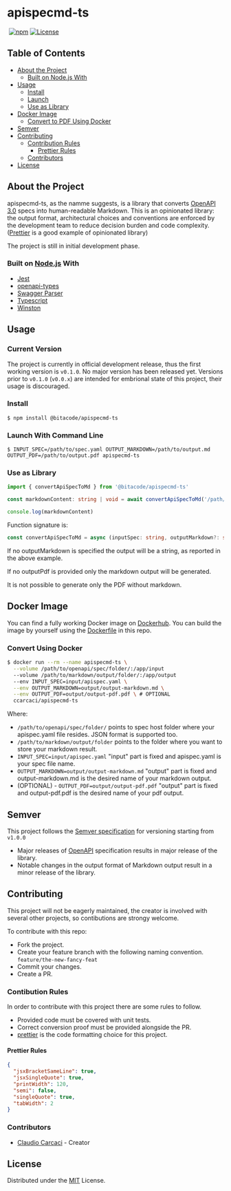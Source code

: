 # apispecmd-ts

[![<CircleCI>](https://circleci.com/gh/ccarcaci/apispecmd-ts.svg?style=shield)](https://circleci.com/gh/ccarcaci/apispecmd-ts)
[![npm](https://img.shields.io/npm/v/@bitacode/apispecmd-ts?color=green)](https://www.npmjs.com/package/@bitacode/apispecmd-ts)
[![License](https://img.shields.io/npm/l/@bitacode/apispecmd-ts)](https://mit-license.org/)

## Table of Contents

- [About the Project](#about-the-project)
  - [Built on Node.js With](#built-on-nodejs-with)
- [Usage](#usage)
  - [Install](#install)
  - [Launch](#launch)
  - [Use as Library](#use-as-library)
- [Docker Image](#docker-image)
  - [Convert to PDF Using Docker](#convert-to-pdf-using-docker)
- [Semver](#semver)
- [Contributing](#contributing)
  - [Contribution Rules](#contribution-rules)
    - [Prettier Rules](#prettier-rules)
  - [Contributors](#contributors)
- [License](#license)

## About the Project

apispecmd-ts, as the namme suggests, is a library that converts [OpenAPI 3.0](https://www.openapis.org/) specs into human-readable Markdown. This is an opinionated library: the output format, architectural choices and conventions are enforced by the development team to reduce decision burden and code complexity. ([Prettier](https://prettier.io/) is a good example of opinionated library)

The project is still in initial development phase.

### Built on [Node.js](https://nodejs.org/) With

- [Jest](https://jestjs.io/)
- [openapi-types](https://github.com/kogosoftwarellc/open-api/tree/master/packages/openapi-types)
- [Swagger Parser](https://apitools.dev/swagger-parser/)
- [Typescript](https://www.typescriptlang.org/)
- [Winston](https://github.com/winstonjs/winston)

## Usage

### Current Version

The project is currently in official development release, thus the first working version is `v0.1.0`. No major version has been released yet.
Versions prior to `v0.1.0` (`v0.0.x`) are intended for embrional state of this project, their usage is discouraged.

### Install

`$ npm install @bitacode/apispecmd-ts`

### Launch With Command Line

`$ INPUT_SPEC=/path/to/spec.yaml OUTPUT_MARKDOWN=/path/to/output.md OUTPUT_PDF=/path/to/output.pdf apispecmd-ts`

### Use as Library

```typescript
import { convertApiSpecToMd } from '@bitacode/apispecmd-ts'

const markdownContent: string | void = await convertApiSpecToMd('/path/to/spec.yaml')

console.log(markdownContent)
```

Function signature is:

```typescript
const convertApiSpecToMd = async (inputSpec: string, outputMarkdown?: string, outputPdf?: string): Promise<string | void>
```

If no outputMarkdown is specified the output will be a string, as reported in the above example.

If no outputPdf is provided only the markdown output will be generated.

It is not possible to generate only the PDF without markdown.

## Docker Image

You can find a fully working Docker image on [Dockerhub](https://hub.docker.com/repository/docker/ccarcaci/apispecmd-ts).
You can build the image by yourself using the [Dockerfile](Dockerfile) in this repo.

### Convert Using Docker

```bash
$ docker run --rm --name apispecmd-ts \
  --volume /path/to/openapi/spec/folder/:/app/input
  --volume /path/to/markdown/output/folder/:/app/output
  --env INPUT_SPEC=input/apispec.yaml \
  --env OUTPUT_MARKDOWN=output/output-markdown.md \
  --env OUTPUT_PDF=output/output-pdf.pdf \ # OPTIONAL
  ccarcaci/apispecmd-ts
```

Where:

- `/path/to/openapi/spec/folder/` points to spec host folder where your apispec.yaml file resides. JSON format is supported too.
- `/path/to/markdown/output/folder` points to the folder where you want to store your markdown result.
- `INPUT_SPEC=input/apispec.yaml` "input" part is fixed and apispec.yaml is your spec file name.
- `OUTPUT_MARKDOWN=output/output-markdown.md` "output" part is fixed and output-markdown.md is the desired name of your markdown output.
- (OPTIONAL) - `OUTPUT_PDF=output/output-pdf.pdf` "output" part is fixed and output-pdf.pdf is the desired name of your pdf output.

## Semver

This project follows the [Semver specification](https://semver.org/) for versioning starting from `v1.0.0`

- Major releases of [OpenAPI](https://www.openapis.org/) specification results in major release of the library.
- Notable changes in the output format of Markdown output result in a minor release of the library.

## Contributing

This project will not be eagerly maintained, the creator is involved with several other projects, so contibutions are strongy welcome.

To contribute with this repo:

- Fork the project.
- Create your feature branch with the following naming convention.
  `feature/the-new-fancy-feat`
- Commit your changes.
- Create a PR.

### Contibution Rules

In order to contribute with this project there are some rules to follow.

- Provided code must be covered with unit tests.
- Correct conversion proof must be provided alongside the PR.
- [prettier](https://prettier.io/) is the code formatting choice for this project.

#### Prettier Rules

```json
{
  "jsxBracketSameLine": true,
  "jsxSingleQuote": true,
  "printWidth": 120,
  "semi": false,
  "singleQuote": true,
  "tabWidth": 2
}
```

### Contributors

- [Claudio Carcaci](https://www.linkedin.com/in/ccarcaci/) - Creator

## License

Distributed under the [MIT](LICENSE.md) License.
